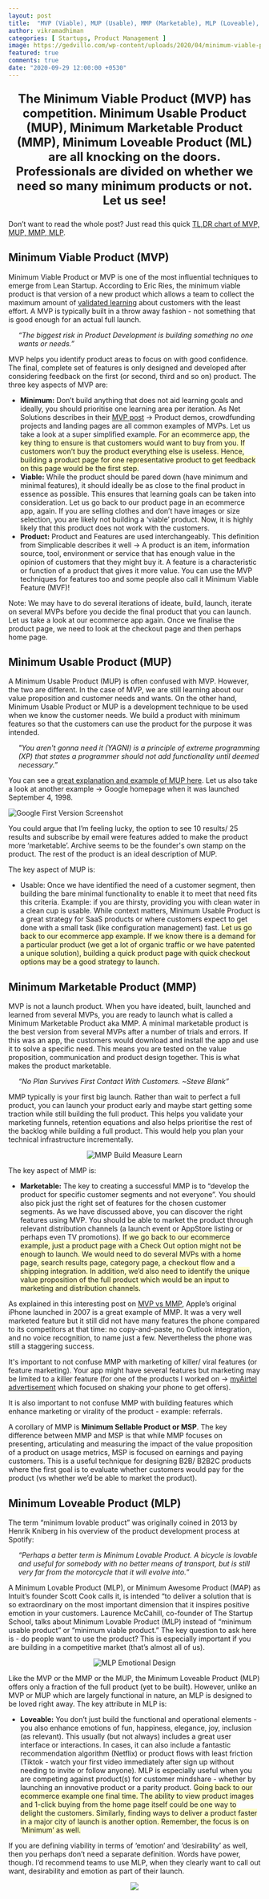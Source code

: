 ```yaml
---
layout: post
title:  "MVP (Viable), MUP (Usable), MMP (Marketable), MLP (Loveable), MSP (Sellable) - What's Your Minimum Product"
author: vikramadhiman
categories: [ Startups, Product Management ]
image: https://gedvillo.com/wp-content/uploads/2020/04/minimum-viable-product.png
featured: true
comments: true
date: "2020-09-29 12:00:00 +0530"
---
```


<p style="font-size:24px;" align = "center"><strong>
	The Minimum Viable Product (MVP) has competition. Minimum Usable Product (MUP), Minimum Marketable Product (MMP), Minimum Loveable Product (ML) are all knocking on the doors. Professionals are divided on whether we need so many minimum products or not. Let us see! 
</strong>
</p>

Don’t want to read the whole post? Just read this quick <a href="#section2" title="TL,DR chart of MVP, MUP, MMP, MLP" alt="TL,DR chart of MVP, MUP, MMP, MLP">TL,DR chart of MVP, MUP, MMP, MLP</a>.

<h2>Minimum Viable Product (MVP)</h2>

Minimum Viable Product or MVP is one of the most influential techniques to emerge from Lean Startup. According to Eric Ries, the minimum viable product is that version of a new product which allows a team to collect the maximum amount of <a href="http://startuplessonslearned.blogspot.com/2009/04/validated-learning-about-customers.html" title="Validated Learning" alt="Validated Learning">validated learning</a> about customers with the least effort. A MVP is typically built in a throw away fashion - not something that is good enough for an actual full launch. 

<p style="padding-left:20px;"><em>“The biggest risk in Product Development is building something no one wants or needs.” </em></p>

MVP helps you identify product areas to focus on with good confidence. The final, complete set of features is only designed and developed after considering feedback on the first (or second, third and so on) product. The three key aspects of MVP are:
<ul>
	<li><strong>Minimum:</strong> Don’t build anything that does not aid learning goals and ideally, you should prioritise one learning area per iteration. As Net Solutions describes in their <a href="https://www.netsolutions.com/insights/how-to-build-an-mvp-minimum-viable-product-a-step-by-step-guide/">MVP post</a> -> Product demos, crowdfunding projects and landing pages are all common examples of MVPs. Let us take a look at a super simplified example. <font style="background-color:#FFFFCC">For an ecommerce app, the key thing to ensure is that customers would want to buy from you. If customers won’t buy the product everything else is useless. Hence, building a product page for one representative product to get feedback on this page would be the first step. </font></li>
	<li><strong>Viable:</strong> While the product should be pared down (have minimum and minimal features), it should ideally be as close to the final product in essence as possible. This ensures that learning goals can be taken into consideration. Let us go back to our product page in an ecommerce app, again. If you are selling clothes and don’t have images or size selection, you are likely not building a ‘viable’ product. Now, it is highly likely that this product does not work with the customers. </li>
	<li><strong>Product:</strong> Product and Features are used interchangeably. This definition from Simplicable describes it well -> A product is an item, information source, tool, environment or service that has enough value in the opinion of customers that they might buy it. A feature is a characteristic or function of a product that gives it more value. You can use the MVP techniques for features too and some people also call it Minimum Viable Feature (MVF)! </li>
</ul>
Note: We may have to do several iterations of ideate, build, launch, iterate on several MVPs before you decide the final product that you can launch. Let us take a look at our ecommerce app again. Once we finalise the product page, we need to look at the checkout page and then perhaps home page. 

<h2>Minimum Usable Product (MUP)</h2>

A Minimum Usable Product (MUP) is often confused with MVP. However, the two are different. In the case of MVP, we are still learning about our value proposition and customer needs and wants. On the other hand, Minimum Usable Product or MUP is a development technique to be used when we know the customer needs. We build a product with minimum features so that the customers can use the product for the purpose it was intended. 

<p style="padding-left:20px;"><em>"You aren't gonna need it (YAGNI) is a principle of extreme programming (XP) that states a programmer should not add functionality until deemed necessary.”</em></p>

You can see a <a href="https://medium.com/makesideproject/making-a-side-project-part-3-minimum-usable-product-f11e56b417fd">great explanation and example of MUP here</a>. Let us also take a look at another example -> Google homepage when it was launched September 4, 1998. 

<img src="http://static3.businessinsider.com/image/50c7b16f6bb3f7a26e00000f-590-466/heres-the-orginal-google-search-page-from-1998-pretty-adorably-retro.jpg?maxX=800" alt="Google First Version Screenshot" />

You could argue that I’m feeling lucky, the option to see 10 results/ 25 results and subscribe by email were features added to make the product more ‘marketable’. Archive seems to be the founder's own stamp on the product. The rest of the product is an ideal description of MUP. 

The key aspect of MUP is:
<ul>
	<li>Usable: Once we have identified the need of a customer segment, then building the bare minimal functionality to enable it to meet that need fits this criteria. Example: if you are thirsty, providing you with clean water in a clean cup is usable. While context matters, Minimum Usable Product is a great strategy for SaaS products or where customers expect to get done with a small task (like configuration management) fast. <font style="background-color:#FFFFCC">Let us go back to our ecommerce app example. If we know there is a demand for a particular product (we get a lot of organic traffic or we have patented a unique solution), building a quick product page with quick checkout options may be a good strategy to launch.</font> </li>
</ul>

<h2>Minimum Marketable Product (MMP)</h2>

MVP is not a launch product. When you have ideated, built, launched and learned from several MVPs, you are ready to launch what is called a Minimum Marketable Product aka MMP. A minimal marketable product is the best version from several MVPs after a number of trials and errors. If this was an app, the customers would download and install the app and use it to solve a specific need. This means you are tested on the value proposition, communication and product design together. This is what makes the product marketable.

<p style="padding-left:20px;"><em>“No Plan Survives First Contact With Customers. ~Steve Blank”</em></p>
MMP typically is your first big launch. Rather than wait to perfect a full product, you can launch your product early and maybe start getting some traction while still building the full product. This helps you validate your marketing funnels, retention equations and also helps prioritise the rest of the backlog while building a full product. This would help you plan your technical infrastructure incrementally. 

<p align="center"><img src="http://www.romanpichler.com/wp-content/uploads/2013/10/BuildMeasureLearn.jpg" alt ="MMP Build Measure Learn" title ="MMP Build Measure Learn" /></p>

The key aspect of MMP is:
<ul>
	<li><strong>Marketable:</strong> The key to creating a successful MMP is to “develop the product for specific customer segments and not everyone”. You should also pick just the right set of features for the chosen customer segments. As we have discussed above, you can discover the right features using MVP. You should be able to market the product through relevant distribution channels (a launch event or AppStore listing or perhaps even TV promotions). <font style="background-color:#FFFFCC">If we go back to our ecommerce example, just a product page with a Check Out option might not be enough to launch. We would need to do several MVPs with a home page, search results page, category page, a checkout flow and a shipping integration. In addition, we’d also need to identify the unique value proposition of the full product which would be an input to marketing and distribution channels. </font></li>
</ul>
As explained in this interesting post on <a href="https://dzone.com/articles/minimum-viable-product-and" alt="MMP vs MVP" title="MVP vs MMP">MVP vs MMP</a>, Apple’s original iPhone launched in 2007 is a great example of MMP. It was a very well marketed feature but it still did not have many features the phone compared to its competitors at that time: no copy-and-paste, no Outlook integration, and no voice recognition, to name just a few. Nevertheless the phone was still a staggering success. 

It's important to not confuse MMP with marketing of killer/ viral features (or feature marketing). Your app might have several features but marketing may be limited to a killer feature (for one of the products I worked on -> <a href="https://www.youtube.com/watch?v=R6gRfPTe5Lk" alt="myAirtel Ad" title="myAirtel Ad">myAirtel advertisement</a> which focused on shaking your phone to get offers). 

It is also important to not confuse MMP with building features which enhance marketing or virality of the product - example: referrals.  

A corollary of MMP is <strong>Minimum Sellable Product or MSP</strong>. The key difference between MMP and MSP is that while MMP focuses on presenting, articulating and measuring the impact of the value proposition of a product on usage metrics, MSP is focused on earnings and paying customers. This is a useful technique for designing B2B/ B2B2C products where the first goal is to evaluate whether customers would pay for the product (vs whether we’d be able to market the product). 

<h2>Minimum Loveable Product (MLP)</h2>

The term “minimum lovable product” was originally coined in 2013 by Henrik Kniberg in his overview of the product development process at Spotify:

<p style="padding-left:20px;"><em>“Perhaps a better term is Minimum Lovable Product. A bicycle is lovable and useful for somebody with no better means of transport, but is still very far from the motorcycle that it will evolve into.” </em></p>

A Minimum Lovable Product (MLP), or Minimum Awesome Product (MAP) as Intuit’s founder Scott Cook calls it, is intended “to deliver a solution that is so extraordinary on the most important dimension that it inspires positive emotion in your customers. Laurence McCahill, co-founder of The Startup School, talks about  Minimum Lovable Product (MLP)  instead of “minimum usable product” or “minimum viable product.” The key question to ask here is - do people want to use the product? This is especially important if you are building in a competitive market (that’s almost all of us).

<p align="center"><img src="https://themindstudios.com/blog/content/images/2019/03/4.-Minimum-Lovable-Product.jpg" alt="MLP Emotional Design" title="MLP Emotional Design" /></p>

Like the MVP or the MMP or the MUP, the Minimum Loveable Product (MLP) offers only a fraction of the full product (yet to be built). However, unlike an MVP or MUP which are largely functional in nature, an MLP is designed to be loved right away. The key attribute in MLP is:
<ul>
	<li><strong>Loveable:</strong> You don’t just build the functional and operational elements - you also enhance emotions of fun, happiness, elegance, joy, inclusion (as relevant). This usually (but not always) includes a great user interface or interactions. In cases, it can also include a fantastic recommendation algorithm (Netflix) or product flows with least friction (Tiktok - watch your first video immediately after sign up without needing to invite or follow anyone). MLP is especially useful when you are competing against product(s) for customer mindshare - whether by launching an innovative product or a parity product. <font style="background-color:#FFFFCC">Going back to our ecommerce example one final time. The ability to view product images and 1-click buying from the home page itself could be one way to delight the customers. Similarly, finding ways to deliver a product faster in a major city of launch is another option. Remember, the focus is on ‘Minimum’ as well.</font> </li>
</ul>

If you are defining viability in terms of ‘emotion’ and ‘desirability’ as well, then you perhaps don’t need a separate definition. Words have power, though. I’d recommend teams to use MLP, when they clearly want to call out want, desirability and emotion as part of their launch.

<p id="section2" align="center">
	<img src="assets/images/posts/MVP-MUP-MMP-MLP-MSP.png" />
</p>
